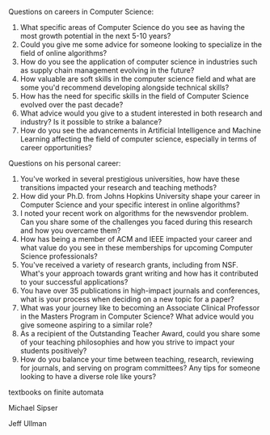 Questions on careers in Computer Science:

1. What specific areas of Computer Science do you see as having the most growth potential in the next 5-10 years?
2. Could you give me some advice for someone looking to specialize in the field of online algorithms?
3. How do you see the application of computer science in industries such as supply chain management evolving in the future?
4. How valuable are soft skills in the computer science field and what are some you'd recommend developing alongside technical skills?
5. How has the need for specific skills in the field of Computer Science evolved over the past decade?
6. What advice would you give to a student interested in both research and industry? Is it possible to strike a balance?
7. How do you see the advancements in Artificial Intelligence and Machine Learning affecting the field of computer science, especially in terms of career opportunities?

Questions on his personal career:

1. You've worked in several prestigious universities, how have these transitions impacted your research and teaching methods?
2. How did your Ph.D. from Johns Hopkins University shape your career in Computer Science and your specific interest in online algorithms?
3. I noted your recent work on algorithms for the newsvendor problem. Can you share some of the challenges you faced during this research and how you overcame them?
4. How has being a member of ACM and IEEE impacted your career and what value do you see in these memberships for upcoming Computer Science professionals?
5. You've received a variety of research grants, including from NSF. What's your approach towards grant writing and how has it contributed to your successful applications?
6. You have over 35 publications in high-impact journals and conferences, what is your process when deciding on a new topic for a paper?
7. What was your journey like to becoming an Associate Clinical Professor in the Masters Program in Computer Science? What advice would you give someone aspiring to a similar role?
8. As a recipient of the Outstanding Teacher Award, could you share some of your teaching philosophies and how you strive to impact your students positively? 
9. How do you balance your time between teaching, research, reviewing for journals, and serving on program committees? Any tips for someone looking to have a diverse role like yours?


textbooks on finite automata

Michael Sipser

Jeff Ullman